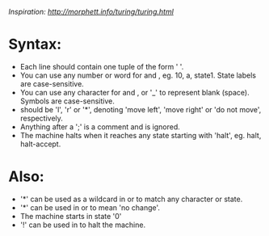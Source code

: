 *Inspiration: http://morphett.info/turing/turing.html*

Syntax:
=======
 - Each line should contain one tuple of the form 
   '<current state> <current symbol> <new symbol> <direction> <new state>'.
 - You can use any number or word for <current state> and <new state>, eg. 10, a, state1. 
   State labels are case-sensitive.
 - You can use any character for <current symbol> and <new symbol>, or '_' to represent blank (space). 
   Symbols are case-sensitive.
 - <direction> should be 'l', 'r' or '*', denoting 'move left', 'move right' or 'do not move', respectively.
 - Anything after a ';' is a comment and is ignored.
 - The machine halts when it reaches any state starting with 'halt', eg. halt, halt-accept.
    
Also:
=====
 - '*' can be used as a wildcard in <current symbol> or <current state> to match any character or state.
 - '*' can be used in <new symbol> or <new state> to mean 'no change'.
 - The machine starts in state '0'
 - '!' can be used in <new state> to halt the machine.
